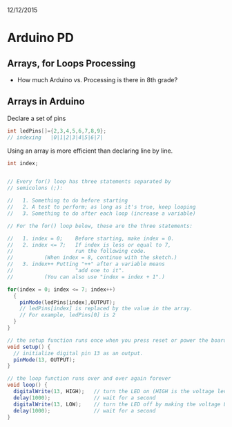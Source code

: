 12/12/2015

# Arduino PD
## Arrays, for Loops Processing

- How much Arduino vs. Processing is there in 8th grade?

## Arrays in Arduino
Declare a set of pins
```java
int ledPins[]={2,3,4,5,6,7,8,9};
// indexing   |0|1|2|3|4|5|6|7|
```
Using an array is more efficient than declaring line by line.

```java
int index;


// Every for() loop has three statements separated by
// semicolons (;):

//   1. Something to do before starting
//   2. A test to perform; as long as it's true, keep looping
//   3. Something to do after each loop (increase a variable)

// For the for() loop below, these are the three statements:

//   1. index = 0;    Before starting, make index = 0.
//   2. index <= 7;   If index is less or equal to 7,
//                    run the following code.
//			(When index = 8, continue with the sketch.)
//   3. index++	Putting "++" after a variable means
//                    "add one to it".
//			(You can also use "index = index + 1".)

for(index = 0; index <= 7; index++)
  {
    pinMode(ledPins[index],OUTPUT);
    // ledPins[index] is replaced by the value in the array.
    // For example, ledPins[0] is 2
  }
}
```

```java
// the setup function runs once when you press reset or power the board
void setup() {
  // initialize digital pin 13 as an output.
  pinMode(13, OUTPUT);
}

// the loop function runs over and over again forever
void loop() {
  digitalWrite(13, HIGH);   // turn the LED on (HIGH is the voltage level)
  delay(1000);              // wait for a second
  digitalWrite(13, LOW);    // turn the LED off by making the voltage LOW
  delay(1000);              // wait for a second
}
```
